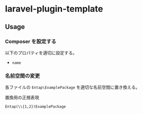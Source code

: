 # laravel-plugin-template

## Usage

### Composer を設定する

以下のプロパティを適切に設定する。

-   `name`

### 名前空間の変更

各ファイルの `Entap\ExamplePackage` を適切な名前空間に置き換える。

置換用の正規表現

```
Entap(\\{1,2})ExamplePackage
```
